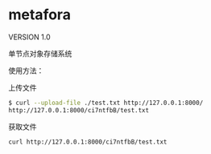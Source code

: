 # metafora
VERSION 1.0

单节点对象存储系统

使用方法：

上传文件

```bash
$ curl --upload-file ./test.txt http://127.0.0.1:8000/
http://127.0.0.1:8000/ci7ntfbB/test.txt
```

获取文件

```bash
curl http://127.0.0.1:8000/ci7ntfbB/test.txt
```

